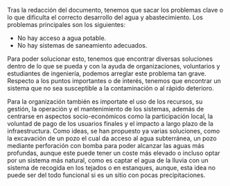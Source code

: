 Tras la redacción del documento, tenemos que sacar los problemas clave o lo que dificulta el correcto desarrollo del agua y abastecimiento. Los problemas principales son los siguientes:

  - No hay acceso a agua potable.
  - No hay sistemas de saneamiento adecuados.

Para poder solucionar esto, tenemos que encontrar diversas soluciones dentro de lo que se pueda y con la ayuda de organizaciones, voluntarios y estudiantes de ingeniería, podemos arreglar este problema tan grave. Respecto a los puntos importantes o de interés, tenemos que encontrar un sistema que no sea susceptible a la contaminación o al rápido deterioro. 

Para la organización también es importate el uso de los recursos, su gestión, la operación y el mantenimiento de los sistemas, además de centrarse en aspectos socio-económicos como la participación local, la voluntad de pago de los usuarios finales y el impacto a largo plazo de la infraestructura. Como ideas, se han propuesto ya varias soluciones, como la excavación de un pozo el cual da acceso al agua subterránea, un pozo mediante perforación con bomba para poder alcanzar las aguas más profundas, aunque este puede tener un coste más elevado o incluso optar por un sistema más natural, como es captar el agua de la lluvia con un sistema de recogida en los tejados o en estanques, aunque, esta idea no puede ser del todo funcional si es un sitio con pocas precipitaciones.
